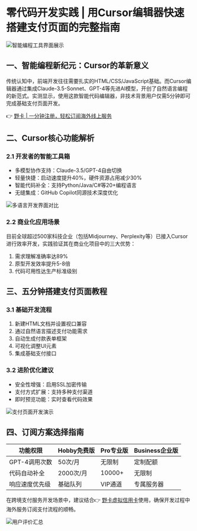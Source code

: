 # 零代码开发实践 | 用Cursor编辑器快速搭建支付页面的完整指南

![智能编程工具界面展示](https://internal-api-drive-stream.feishu.cn/space/api/box/stream/download/v2/cover/G0a2buY6yoHf9IxJAcbc9MpxnZd/?fallback_source=1&height=1280&mount_node_token=TFFYdnjqkoPzVOxJ43Pcj5yAnSd&mount_point=docx_image&policy=equal&width=1280)

## 一、智能编程新纪元：Cursor的革新意义
传统认知中，前端开发往往需要扎实的HTML/CSS/JavaScript基础。而Cursor编辑器通过集成Claude-3.5-Sonnet、GPT-4等先进AI模型，开创了自然语言编程的新范式。实测显示，使用这款智能代码编辑器，非技术背景用户仅需5分钟即可完成基础支付页面开发。

👉 [野卡 | 一分钟注册，轻松订阅海外线上服务](https://bbtdd.com/yeka)

## 二、Cursor核心功能解析
### 2.1 开发者的智能工具箱
- 多模型协作支持：Claude-3.5/GPT-4自由切换
- 轻量快捷：启动速度提升40%，硬件资源占用减少30%
- 智能代码补全：支持Python/Java/C#等20+编程语言
- 无缝集成：GitHub Copilot同源技术深度优化

![多语言开发界面对比](https://internal-api-drive-stream.feishu.cn/space/api/box/stream/download/v2/cover/Nsjjbbt5yoBR7YxYI9scwYgxnwh/?fallback_source=1&height=1280&mount_node_token=OEmZdfBZooCeBuxItzXcRfbdnHg&mount_point=docx_image&policy=equal&width=1280)

### 2.2 商业化应用场景
目前全球超过500家科技企业（包括Midjourney、Perplexity等）已接入Cursor进行效率开发，实践验证其在商业化项目中的三大优势：
1. 需求理解准确率达89%
2. 原型开发效率提升5-8倍
3. 代码可用性达生产标准级别

## 三、五分钟搭建支付页面教程
### 3.1 基础开发流程
1. 新建HTML文档并设置视口兼容
2. 通过自然语言描述支付功能需求
3. 自动生成付款表单框架
4. 可视化调整UI元素
5. 集成基础支付接口

### 3.2 进阶优化建议
- 安全性增强：启用SSL加密传输
- 支付方式扩展：支持多种支付渠道
- 即时预览功能：实时查看代码效果

![支付页面开发演示](https://internal-api-drive-stream.feishu.cn/space/api/box/stream/download/v2/cover/C02wbOhzkozfwPxop9QcfTY9nwd/?fallback_source=1&height=1280&mount_node_token=TrsTdZlq0ogkSjxic86cvBfYnDe&mount_point=docx_image&policy=equal&width=1280)

## 四、订阅方案选择指南
| 功能权限          | Hobby免费版 | Pro专业版 | Business企业版 |
|------------------|------------|----------|---------------|
| GPT-4调用次数    | 50次/月     | 无限制    | 定制配额        |
| 代码自动补全       | 2000次/月   | 10000+   | 无限制         |
| 响应速度优先级     | 基础队列    | VIP通道   | 专属服务器      |

在跨境支付服务开发场景中，建议结合👉 [野卡虚拟信用卡](https://bbtdd.com/yeka)使用，确保开发过程中海外服务订阅支付流程的顺畅。

![用户评价汇总](https://internal-api-drive-stream.feishu.cn/space/api/box/stream/download/v2/cover/Lvbabg2iGoZkMvxjw3Wc2LdGnde/?fallback_source=1&height=1280&mount_node_token=TnoHdlQWtoxbl6xa5MfciVLtn0f&mount_point=docx_image&policy=equal&width=1280)